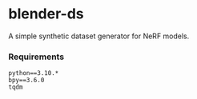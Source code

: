# blender-ds

A simple synthetic dataset generator for NeRF models.

### Requirements
```
python==3.10.*
bpy==3.6.0
tqdm
```